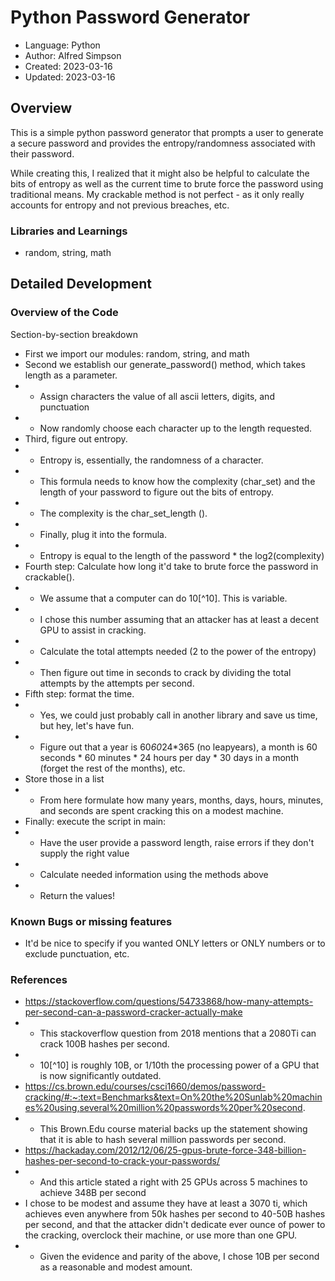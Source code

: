 # Python Password Generator

* Language: Python
* Author: Alfred Simpson
* Created: 2023-03-16
* Updated: 2023-03-16

## Overview

This is a simple python password generator that prompts a user to generate a secure password and provides the entropy/randomness associated with their password.

While creating this, I realized that it might also be helpful to calculate the bits of entropy as well as the current time to brute force the password using traditional means. My crackable method is not perfect - as it only really accounts for entropy and not previous breaches, etc.

### Libraries and Learnings
* random, string, math

## Detailed Development

### Overview of the Code

Section-by-section breakdown

* First we import our modules: random, string, and math
* Second we establish our generate_password() method, which takes length as a parameter.
* * Assign characters the value of all ascii letters, digits, and punctuation
* * Now randomly choose each character up to the length requested. 
* Third, figure out entropy. 
* * Entropy is, essentially, the randomness of a character.
* * This formula needs to know how the complexity (char_set) and the length of your password to figure out the bits of entropy.
* * The complexity is the char_set_length (). 
* * Finally, plug it into the formula.
* * Entropy is equal to the length of the password * the log2(complexity)
* Fourth step: Calculate how long it'd take to brute force the password in crackable().
* * We assume that a computer can do 10[^10]. This is variable. 
* * I chose this number assuming that an attacker has at least a decent GPU to assist in cracking.
* * Calculate the total attempts needed (2 to the power of the entropy)
* * Then figure out time in seconds to crack by dividing the total attempts by the attempts per second.
* Fifth step: format the time.
* * Yes, we could just probably call in another library and save us time, but  hey, let's have fun.
* * Figure out that a year is 60*60*24*365 (no leapyears), a month is 60 seconds * 60 minutes * 24 hours per day * 30 days in a month (forget the rest of the months), etc.
* Store those in a list
* * From here formulate how many years, months, days, hours, minutes, and seconds are spent cracking this on a modest machine.
* Finally: execute the script in main:
* * Have the user provide a password length, raise errors if they don't supply the right value
* * Calculate needed information using the methods above
* * Return the values!

### Known Bugs or missing features
* It'd be nice to specify if you wanted ONLY letters or ONLY numbers or to exclude punctuation, etc. 

### References
* https://stackoverflow.com/questions/54733868/how-many-attempts-per-second-can-a-password-cracker-actually-make
* * This stackoverflow question from 2018 mentions that a 2080Ti can crack 100B hashes per second.  
* *  10[^10] is roughly 10B, or 1/10th the processing power of a GPU that is now significantly outdated. 
* https://cs.brown.edu/courses/csci1660/demos/password-cracking/#:~:text=Benchmarks&text=On%20the%20Sunlab%20machines%20using,several%20million%20passwords%20per%20second.
* * This Brown.Edu course material backs up the statement showing that it is able to hash several million passwords per second.
* https://hackaday.com/2012/12/06/25-gpus-brute-force-348-billion-hashes-per-second-to-crack-your-passwords/
* * And this article stated a right with 25 GPUs across 5 machines to achieve 348B per second
* I chose to be modest and assume they have at least a 3070 ti, which achieves even anywhere from 50k hashes per second to 40-50B hashes per second, and that the attacker didn't dedicate ever ounce of power to the cracking, overclock their machine, or use more than one GPU.
* * Given the evidence and parity of the above, I chose 10B per second as a reasonable and modest amount.

